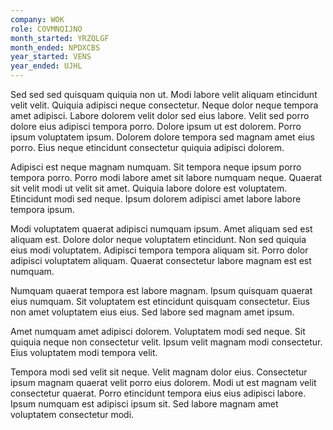 ```yaml
---
company: WOK
role: COVMNQIJNO
month_started: YRZQLGF
month_ended: NPDXCBS
year_started: VENS
year_ended: UJHL
---
```


Sed sed sed quisquam quiquia non ut. Modi labore velit aliquam etincidunt velit velit. Quiquia adipisci neque consectetur. Neque dolor neque tempora amet adipisci. Labore dolorem velit dolor sed eius labore. Velit sed porro dolore eius adipisci tempora porro. Dolore ipsum ut est dolorem. Porro ipsum voluptatem ipsum. Dolorem dolore tempora sed magnam amet eius porro. Eius neque etincidunt consectetur quiquia adipisci dolorem.

Adipisci est neque magnam numquam. Sit tempora neque ipsum porro tempora porro. Porro modi labore amet sit labore numquam neque. Quaerat sit velit modi ut velit sit amet. Quiquia labore dolore est voluptatem. Etincidunt modi sed neque. Ipsum dolorem adipisci amet labore labore tempora ipsum.

Modi voluptatem quaerat adipisci numquam ipsum. Amet aliquam sed est aliquam est. Dolore dolor neque voluptatem etincidunt. Non sed quiquia eius modi voluptatem. Adipisci tempora tempora aliquam sit. Porro dolor adipisci voluptatem aliquam. Quaerat consectetur labore magnam est est numquam.

Numquam quaerat tempora est labore magnam. Ipsum quisquam quaerat eius numquam. Sit voluptatem est etincidunt quisquam consectetur. Eius non amet voluptatem eius eius. Sed labore sed magnam amet ipsum.

Amet numquam amet adipisci dolorem. Voluptatem modi sed neque. Sit quiquia neque non consectetur velit. Ipsum velit magnam modi consectetur. Eius voluptatem modi tempora velit.

Tempora modi sed velit sit neque. Velit magnam dolor eius. Consectetur ipsum magnam quaerat velit porro eius dolorem. Modi ut est magnam velit consectetur quaerat. Porro etincidunt tempora eius eius adipisci labore. Ipsum numquam est adipisci ipsum sit. Sed labore magnam amet voluptatem consectetur modi.
    
